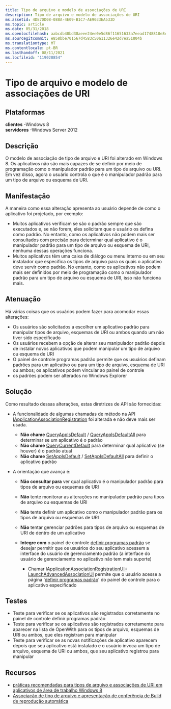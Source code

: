 ```yaml
---
title: Tipo de arquivo e modelo de associações de URI
description: Tipo de arquivo e modelo de associações de URI
ms.assetid: 4DE7DD08-088A-4E09-B1C7-AE9033EA533D
ms.topic: article
ms.date: 05/31/2018
ms.openlocfilehash: aabcdb40bd38aeee24ee0e5d86f11651633a7eead1748810e8c1c6a846827690
ms.sourcegitcommit: e858bbe701567d4583c50a11326e42d7ea51804b
ms.translationtype: MT
ms.contentlocale: pt-BR
ms.lasthandoff: 08/11/2021
ms.locfileid: "119028854"
---
```

# <a name="file-type-and-uri-associations-model"></a>Tipo de arquivo e modelo de associações de URI

## <a name="platforms"></a>Plataformas

 **clientes** -Windows 8  
**servidores** -Windows Server 2012  



## <a name="description"></a>Descrição

O modelo de associação de tipo de arquivo e URI foi alterado em Windows 8. Os aplicativos não são mais capazes de se definir por meio de programação como o manipulador padrão para um tipo de arquivo ou URI. Em vez disso, agora o usuário controla o que é o manipulador padrão para um tipo de arquivo ou esquema de URI.

## <a name="manifestation"></a>Manifestação

A maneira como essa alteração apresenta ao usuário depende de como o aplicativo foi projetado, por exemplo:

-   Muitos aplicativos verificam se são o padrão sempre que são executados e, se não forem, eles solicitam que o usuário os defina como padrão. No entanto, como os aplicativos não podem mais ser consultados com precisão para determinar qual aplicativo é o manipulador padrão para um tipo de arquivo ou esquema de URI, nenhuma dessas operações funciona.
-   Muitos aplicativos têm uma caixa de diálogo ou menu interno ou em seu instalador que especifica os tipos de arquivo para os quais o aplicativo deve servir como padrão. No entanto, como os aplicativos não podem mais ser definidos por meio de programação como o manipulador padrão para um tipo de arquivo ou esquema de URI, isso não funciona mais.

## <a name="mitigation"></a>Atenuação

Há várias coisas que os usuários podem fazer para acomodar essas alterações:

-   Os usuários são solicitados a escolher um aplicativo padrão para manipular tipos de arquivo, esquemas de URI ou ambos quando um não tiver sido especificado
-   Os usuários recebem a opção de alterar seu manipulador padrão depois de instalar novos aplicativos que podem manipular um tipo de arquivo ou esquema de URI
-   O painel de controle programas padrão permite que os usuários definam padrões para um aplicativo ou para um tipo de arquivo, esquema de URI ou ambos; os aplicativos podem vincular ao painel de controle
-   os padrões podem ser alterados no Windows Explorer

## <a name="solution"></a>Solução

Como resultado dessas alterações, estas diretrizes de API são fornecidas:

-   A funcionalidade de algumas chamadas de método na API [IApplicationAssociationRegistration](/windows/win32/api/shobjidl_core/nn-shobjidl_core-iapplicationassociationregistration) foi alterada e não deve mais ser usada.

    -   **Não chame** [QueryAppIsDefault](/windows/win32/api/shobjidl_core/nf-shobjidl_core-iapplicationassociationregistration-queryappisdefault) / [QueryAppIsDefaultAll](/windows/win32/api/shobjidl_core/nf-shobjidl_core-iapplicationassociationregistration-queryappisdefaultall) para determinar se um aplicativo é o padrão
    -   **Não chame** [QueryCurrentDefault](/windows/win32/api/shobjidl_core/nf-shobjidl_core-iapplicationassociationregistration-querycurrentdefault) para determinar qual aplicativo (se houver) é o padrão atual
    -   **Não chame** [SetAppIsDefault](/windows/win32/api/shobjidl_core/nf-shobjidl_core-iapplicationassociationregistration-setappasdefault) / [SetAppIsDefaultAll](/windows/win32/api/shobjidl_core/nf-shobjidl_core-iapplicationassociationregistration-setappasdefaultall) para definir o aplicativo padrão

-   A orientação que avança é:

    -   **Não consultar para** ver qual aplicativo é o manipulador padrão para tipos de arquivo ou esquemas de URI

    -   **Não** tente monitorar as alterações no manipulador padrão para tipos de arquivo ou esquemas de URI

    -   **Não** tente definir um aplicativo como o manipulador padrão para os tipos de arquivo ou esquemas de URI

    -   **Não** tentar gerenciar padrões para tipos de arquivo ou esquemas de URI de dentro de um aplicativo

    -   **Integre com** o painel de controle [definir programas padrão](../shell/default-programs.md) se desejar permitir que os usuários do seu aplicativo acessem a interface do usuário de gerenciamento padrão (a interface do usuário de gerenciamento no aplicativo não tem mais suporte)

        -   Chamar [IApplicationAssociationRegistrationUI:: LaunchAdvancedAssociationUI](/windows/win32/api/shobjidl/nf-shobjidl-iapplicationassociationregistrationui-launchadvancedassociationui) permite que o usuário acesse a página '[definir programas padrão](../shell/default-programs.md)' do painel de controle para o aplicativo especificado

## <a name="tests"></a>Testes

-   Teste para verificar se os aplicativos são registrados corretamente no painel de controle definir programas padrão
-   Teste para verificar se os aplicativos são registrados corretamente para aparecer na lista de OpenWith para os tipos de arquivo, esquemas de URI ou ambos, que eles registram para manipular
-   Teste para verificar se as novas notificações de aplicativo aparecem depois que seu aplicativo está instalado e o usuário invoca um tipo de arquivo, esquema de URI ou ambos, que seu aplicativo registrou para manipular

## <a name="resources"></a>Recursos

-   [práticas recomendadas para tipos de arquivo e associações de URI em aplicativos de área de trabalho Windows 8](/previous-versions/windows/desktop/legacy/cc144156(v=vs.85))
-   [Associação de tipo de arquivo e apresentação de conferência de Build de reprodução automática](https://channel9.msdn.com/events/BUILD/BUILD2011/PLAT-282T)

 

 